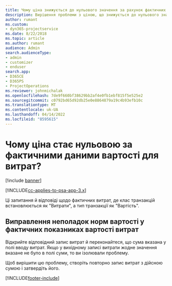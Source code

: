 ```yaml
---
title: Чому ціна знижується до нульового значення за рахунок фактичних показників вартості витрат?
description: Вирішення проблеми з ціною, що знижується до нульового значення за рахунок фактичних показників вартості витрат.
author: rumant
ms.custom:
- dyn365-projectservice
ms.date: 8/22/2018
ms.topic: article
ms.author: rumant
audience: Admin
search.audienceType:
- admin
- customizer
- enduser
search.app:
- D365CE
- D365PS
- ProjectOperations
ms.reviewer: johnmichalak
ms.openlocfilehash: 7de9f660bf38629bb2af4e0fb1ebf815f5e525e2
ms.sourcegitcommit: c0792bd65d92db25e0e8864879a19c4b93efb10c
ms.translationtype: MT
ms.contentlocale: uk-UA
ms.lasthandoff: 04/14/2022
ms.locfileid: "8595615"
---
```

# <a name="why-is-the-price-defaulting-to-zero-on-expense-cost-actuals"></a>Чому ціна стає нульовою за фактичними даними вартості для витрат?

[!include [banner](../includes/psa-now-project-operations.md)]

[!INCLUDE[cc-applies-to-psa-app-3.x](../includes/cc-applies-to-psa-app-3x.md)]

Ці запитання й відповіді щодо фактичних витрат, де клас транзакцій встановлюється як "Витрати", а тип транзакції як "Вартість".

## <a name="troubleshooting-cost-rates-on-expense-cost-actuals"></a>Виправлення неполадок норм вартості у фактичних показниках вартості витрат

Відкрийте відповідний запис витрат й переконайтеся, що сума вказана у полі вводу витрат. Якщо у вихідному записі витрати жодне значення вказане не було в полі суми, то ви ізолювали проблему.
 
Щоб вирішити цю проблему, створіть повторно запис витрат з дійсною сумою і затвердіть його.


[!INCLUDE[footer-include](../includes/footer-banner.md)]
